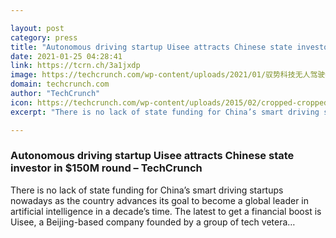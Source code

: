 ```yaml
---

layout: post
category: press
title: "Autonomous driving startup Uisee attracts Chinese state investor in $150M round"
date: 2021-01-25 04:28:41
link: https://tcrn.ch/3a1jxdp
image: https://techcrunch.com/wp-content/uploads/2021/01/驭势科技无人驾驶物流车在一汽物流厂区运营.jpg?w=598
domain: techcrunch.com
author: "TechCrunch"
icon: https://techcrunch.com/wp-content/uploads/2015/02/cropped-cropped-favicon-gradient.png?w=180
excerpt: "There is no lack of state funding for China’s smart driving startups nowadays as the country advances its goal to become a global leader in artificial intelligence in a decade’s time. The latest to get a financial boost is Uisee, a Beijing-based company founded by a group of tech vetera…"

---
```


### Autonomous driving startup Uisee attracts Chinese state investor in $150M round – TechCrunch

There is no lack of state funding for China’s smart driving startups nowadays as the country advances its goal to become a global leader in artificial intelligence in a decade’s time. The latest to get a financial boost is Uisee, a Beijing-based company founded by a group of tech vetera…